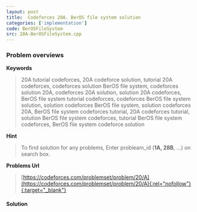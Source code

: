 ```yaml
---
layout: post
title:  Codeforces 20A. BerOS file system solution
categories: ['implementation']
code: BerOSFileSystem
src: 20A-BerOSFileSystem.cpp
---
```

### **Problem overviews**

**Keywords**
> 20A tutorial codeforces, 20A codeforce solution, tutorial 20A codeforces, codeforces solution BerOS file system, codeforces solution 20A, codeforces 20A solution, solution 20A codeforces, BerOS file system tutorial codeforces, codeforces BerOS file system solution, solution codeforces BerOS file system, solution codeforces 20A, BerOS file system codeforces tutorial, 20A codeforces tutorial, solution BerOS file system codeforces, tutorial BerOS file system codeforces, BerOS file system codeforce solution

**Hint**
> To find solution for any problems, Enter probleam_id (**1A, 28B**, ...) on search box. 

**Problems Url**
> [https://codeforces.com/problemset/problem/20/A](https://codeforces.com/problemset/problem/20/A){:rel="nofollow"}{:target="_blank"}

#### **Solution**



